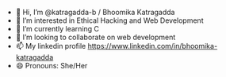 - 👋 Hi, I’m @katragadda-b / Bhoomika Katragadda
- 👀 I’m interested in Ethical Hacking and Web Development
- 🌱 I’m currently learning C
- 💞️ I’m looking to collaborate on web development
- 📫 My linkedin profile https://www.linkedin.com/in/bhoomika-katragadda
- 😄 Pronouns: She/Her


<!---
katragadda-b/katragadda-b is a ✨ special ✨ repository because its `README.md` (this file) appears on your GitHub profile.
You can click the Preview link to take a look at your changes.
--->
